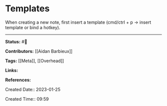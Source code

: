 # Templates
When creating a new note, first insert a template (cmd/ctrl + p -> insert template or bind a hotkey). 

---
**Status:**
#🌱 

**Contributors:**
[[Aidan Barbieux]]

**Tags:**
[[Meta]], [[Overhead]]

**Links:**

**References:**

Created Date:: 2023-01-25

Created Time:: 09:59